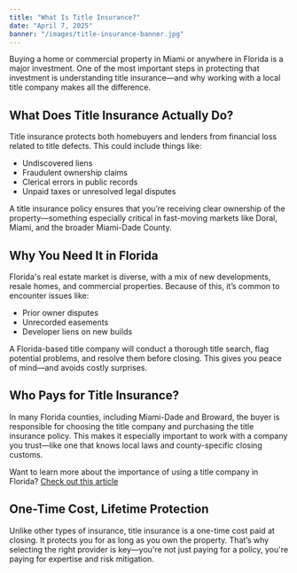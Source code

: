 ```yaml
---
title: "What Is Title Insurance?"
date: "April 7, 2025"
banner: "/images/title-insurance-banner.jpg"
---
```


Buying a home or commercial property in Miami or anywhere in Florida is a major investment. One of the most important steps in protecting that investment is understanding title insurance—and why working with a local title company makes all the difference.

## What Does Title Insurance Actually Do?

Title insurance protects both homebuyers and lenders from financial loss related to title defects. This could include things like:

- Undiscovered liens
- Fraudulent ownership claims
- Clerical errors in public records
- Unpaid taxes or unresolved legal disputes

A title insurance policy ensures that you’re receiving clear ownership of the property—something especially critical in fast-moving markets like Doral, Miami, and the broader Miami-Dade County.

## Why You Need It in Florida

Florida's real estate market is diverse, with a mix of new developments, resale homes, and commercial properties. Because of this, it’s common to encounter issues like:

- Prior owner disputes
- Unrecorded easements
- Developer liens on new builds

A Florida-based title company will conduct a thorough title search, flag potential problems, and resolve them before closing. This gives you peace of mind—and avoids costly surprises.

## Who Pays for Title Insurance?

In many Florida counties, including Miami-Dade and Broward, the buyer is responsible for choosing the title company and purchasing the title insurance policy. This makes it especially important to work with a company you trust—like one that knows local laws and county-specific closing customs.

Want to learn more about the importance of using a title company in Florida? [Check out this article](/importance-of-title-company.md) 

## One-Time Cost, Lifetime Protection

Unlike other types of insurance, title insurance is a one-time cost paid at closing. It protects you for as long as you own the property. That’s why selecting the right provider is key—you're not just paying for a policy, you're paying for expertise and risk mitigation.